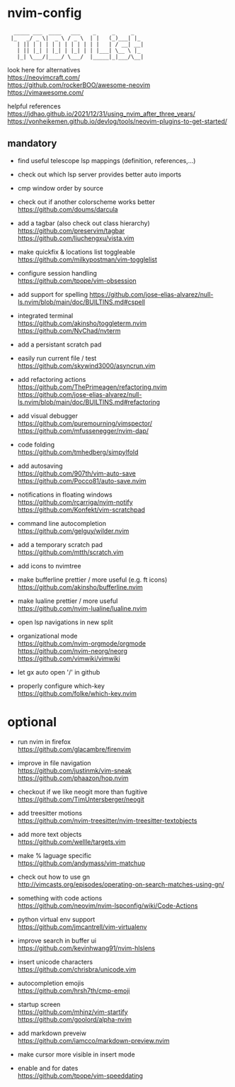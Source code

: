 # nvim-config

```
  _____ ___  ____   ___    _     _     _
 |_   _/ _ \|  _ \ / _ \  | |   (_)___| |_
   | || | | | | | | | | | | |   | / __| __|
   | || |_| | |_| | |_| | | |___| \__ \ |_
   |_| \___/|____/ \___/  |_____|_|___/\__|
```

look here for alternatives  
 https://neovimcraft.com/  
 https://github.com/rockerBOO/awesome-neovim  
 https://vimawesome.com/

helpful references  
 https://jdhao.github.io/2021/12/31/using_nvim_after_three_years/  
 https://vonheikemen.github.io/devlog/tools/neovim-plugins-to-get-started/

## mandatory

- find useful telescope lsp mappings (definition, references,...)

- check out which lsp server provides better auto imports

- cmp window order by source

- check out if another colorscheme works better  
  https://github.com/doums/darcula

- add a tagbar (also check out class hierarchy)  
  https://github.com/preservim/tagbar  
  https://github.com/liuchengxu/vista.vim

- make quickfix & locations list toggleable  
  https://github.com/milkypostman/vim-togglelist

- configure session handling  
  https://github.com/tpope/vim-obsession

- add support for spelling
  https://github.com/jose-elias-alvarez/null-ls.nvim/blob/main/doc/BUILTINS.md#cspell

- integrated terminal  
  https://github.com/akinsho/toggleterm.nvim  
  https://github.com/NvChad/nvterm

- add a persistant scratch pad

- easily run current file / test  
  https://github.com/skywind3000/asyncrun.vim

- add refactoring actions
  https://github.com/ThePrimeagen/refactoring.nvim
  https://github.com/jose-elias-alvarez/null-ls.nvim/blob/main/doc/BUILTINS.md#refactoring

- add visual debugger  
  https://github.com/puremourning/vimspector/  
  https://github.com/mfussenegger/nvim-dap/

- code folding  
  https://github.com/tmhedberg/simpylfold

- add autosaving  
  https://github.com/907th/vim-auto-save  
  https://github.com/Pocco81/auto-save.nvim

- notifications in floating windows  
  https://github.com/rcarriga/nvim-notify  
  https://github.com/Konfekt/vim-scratchpad

- command line autocompletion  
  https://github.com/gelguy/wilder.nvim

- add a temporary scratch pad  
  https://github.com/mtth/scratch.vim

- add icons to nvimtree

- make bufferline prettier / more useful (e.g. ft icons)  
  https://github.com/akinsho/bufferline.nvim

- make lualine prettier / more useful  
  https://github.com/nvim-lualine/lualine.nvim

- open lsp navigations in new split

- organizational mode  
  https://github.com/nvim-orgmode/orgmode  
  https://github.com/nvim-neorg/neorg  
  https://github.com/vimwiki/vimwiki

- let gx auto open '<user>/<repo>' in github

- properly configure which-key  
  https://github.com/folke/which-key.nvim

# optional

- run nvim in firefox  
  https://github.com/glacambre/firenvim

- improve in file navigation  
  https://github.com/justinmk/vim-sneak  
  https://github.com/phaazon/hop.nvim

- checkout if we like neogit more than fugitive  
  https://github.com/TimUntersberger/neogit

- add treesitter motions  
  https://github.com/nvim-treesitter/nvim-treesitter-textobjects

- add more text objects  
  https://github.com/wellle/targets.vim

- make % laguage specific  
  https://github.com/andymass/vim-matchup

- check out how to use gn  
  http://vimcasts.org/episodes/operating-on-search-matches-using-gn/

- something with code actions  
  https://github.com/neovim/nvim-lspconfig/wiki/Code-Actions

- python virtual env support  
  https://github.com/jmcantrell/vim-virtualenv

- improve search in buffer ui  
  https://github.com/kevinhwang91/nvim-hlslens

- insert unicode characters  
  https://github.com/chrisbra/unicode.vim

- autocompletion emojis  
  https://github.com/hrsh7th/cmp-emoji

- startup screen  
  https://github.com/mhinz/vim-startify  
  https://github.com/goolord/alpha-nvim

- add markdown preveiw  
  https://github.com/iamcco/markdown-preview.nvim

- make cursor more visible in insert mode

- enable <C-x> and <C-a> for dates  
  https://github.com/tpope/vim-speeddating
